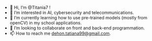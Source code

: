 - 👋 Hi, I’m @Titania7 !
- 👀 I’m interested in AI, cybersecurity and telecommunications.
- 🌱 I’m currently learning how to use pre-trained models (mostly from openCV) in my school applications.
- 💞️ I’m looking to collaborate on front and back-end programmation.
- 📫 How to reach me dehon.tatiana99@gmail.com.

<!---
Titania7/Titania7 is a ✨ special ✨ repository because its `README.md` (this file) appears on your GitHub profile.
You can click the Preview link to take a look at your changes.
--->
